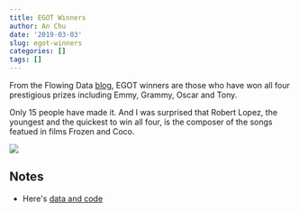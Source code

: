 ```yaml
---
title: EGOT Winners
author: An Chu
date: '2019-03-03'
slug: egot-winners
categories: []
tags: []
---
```


From the Flowing Data [blog](https://flowingdata.com/2019/02/12/egot-winner-timelines/),
EGOT winners are those who have won all four prestigious prizes including Emmy,
Grammy, Oscar and Tony.

Only 15 people have made it. And I was surprised that Robert Lopez, the youngest
and the quickest to win all four, is the composer of the songs featued in films
Frozen and Coco.

![](/post/img/2019-03-03-egot-winners/EGOT-winners.png)

## Notes

* Here's [data and code](https://github.com/chuvanan/data_projects/tree/master/EGOT)
